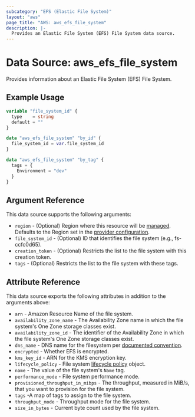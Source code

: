 ```yaml
---
subcategory: "EFS (Elastic File System)"
layout: "aws"
page_title: "AWS: aws_efs_file_system"
description: |-
  Provides an Elastic File System (EFS) File System data source.
---
```


# Data Source: aws_efs_file_system

Provides information about an Elastic File System (EFS) File System.

## Example Usage

```terraform
variable "file_system_id" {
  type    = string
  default = ""
}

data "aws_efs_file_system" "by_id" {
  file_system_id = var.file_system_id
}

data "aws_efs_file_system" "by_tag" {
  tags = {
    Environment = "dev"
  }
}
```

## Argument Reference

This data source supports the following arguments:

* `region` - (Optional) Region where this resource will be [managed](https://docs.aws.amazon.com/general/latest/gr/rande.html#regional-endpoints). Defaults to the Region set in the [provider configuration](https://registry.terraform.io/providers/hashicorp/aws/latest/docs#aws-configuration-reference).
* `file_system_id` - (Optional) ID that identifies the file system (e.g., fs-ccfc0d65).
* `creation_token` - (Optional) Restricts the list to the file system with this creation token.
* `tags` - (Optional) Restricts the list to the file system with these tags.

## Attribute Reference

This data source exports the following attributes in addition to the arguments above:

* `arn` - Amazon Resource Name of the file system.
* `availability_zone_name` - The Availability Zone name in which the file system's One Zone storage classes exist.
* `availability_zone_id` - The identifier of the Availability Zone in which the file system's One Zone storage classes exist.
* `dns_name` - DNS name for the filesystem per [documented convention](http://docs.aws.amazon.com/efs/latest/ug/mounting-fs-mount-cmd-dns-name.html).
* `encrypted` - Whether EFS is encrypted.
* `kms_key_id` - ARN for the KMS encryption key.
* `lifecycle_policy` - File system [lifecycle policy](https://docs.aws.amazon.com/efs/latest/ug/API_LifecyclePolicy.html) object.
* `name` - The value of the file system's `Name` tag.
* `performance_mode` - File system performance mode.
* `provisioned_throughput_in_mibps` - The throughput, measured in MiB/s, that you want to provision for the file system.
* `tags` -A map of tags to assign to the file system.
* `throughput_mode` - Throughput mode for the file system.
* `size_in_bytes` - Current byte count used by the file system.
